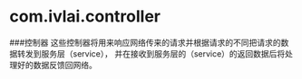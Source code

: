 # com.ivlai.controller
###控制器
这些控制器将用来响应网络传来的请求并根据请求的不同把请求的数据转发到服务层（service），
并在接收到服务层的（service）的返回数据后将处理好的数据反馈回网络。